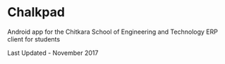 # Chalkpad
Android app for the Chitkara School of Engineering and Technology ERP client for students

Last Updated - November 2017
